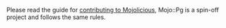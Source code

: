 Please read the guide for [contributing to Mojolicious](http://mojolicio.us/perldoc/Mojolicious/Guides/Contributing), Mojo::Pg is a spin-off project and follows the same rules.
